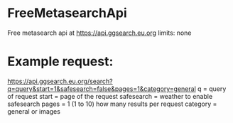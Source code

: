 # FreeMetasearchApi
Free metasearch api at 
https://api.ggsearch.eu.org
limits: none


# Example request:
https://api.ggsearch.eu.org/search?q=query&start=1&safesearch=false&pages=1&category=general
q = query of request
start = page of the request
safesearch = weather to enable safesearch
pages = 1 (1 to 10) how many results per request
category = general or images

